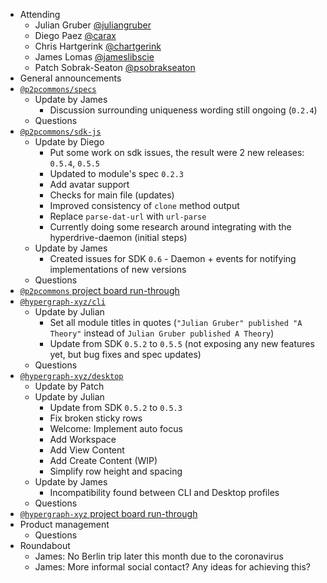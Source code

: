 -   Attending
    - Julian Gruber [@juliangruber](https://twitter.com/juliangruber)
    - Diego Paez [@carax](https://twitter.com/carax)
    - Chris Hartgerink [@chartgerink](https://twitter.com/chartgerink)
    - James Lomas [@jameslibscie](https://github.com/jameslibscie)
    - Patch Sobrak-Seaton [@psobrakseaton](https://twitter.com/psobrakseaton)
-   General announcements
-   [`@p2pcommons/specs`](https://github.com/p2pcommons/specs)
    - Update by James
        - Discussion surrounding uniqueness wording still ongoing (`0.2.4`)
    - Questions
-   [`@p2pcommons/sdk-js`](https://github.com/p2pcommons/sdk-js)
    - Update by Diego
        - Put some work on sdk issues, the result were 2 new releases: `0.5.4`, `0.5.5`
        - Updated to module's spec `0.2.3`
        - Add avatar support
        - Checks for main file (updates)
        - Improved consistency of `clone` method output
        - Replace `parse-dat-url` with `url-parse`
        - Currently doing some research around integrating with the hyperdrive-daemon (initial steps)
    - Update by James
        - Created issues for SDK `0.6` - Daemon + events for notifying implementations of new versions
    - Questions
-   [`@p2pcommons` project board run-through](https://github.com/orgs/p2pcommons/projects/1)
-   [`@hypergraph-xyz/cli`](https://github.com/hypergraph-xyz/cli)
    - Update by Julian
        - Set all module titles in quotes (`"Julian Gruber" published "A Theory"` instead of `Julian Gruber published A Theory`)
        - Update from SDK `0.5.2` to `0.5.5` (not exposing any new features yet, but bug fixes and spec updates)
    - Questions
-   [`@hypergraph-xyz/desktop`](https://github.com/hypergraph-xyz/desktop)
    - Update by Patch
    - Update by Julian
        - Update from SDK `0.5.2` to `0.5.3`
        - Fix broken sticky rows
        - Welcome: Implement auto focus
        - Add Workspace
        - Add View Content
        - Add Create Content (WIP)
        - Simplify row height and spacing
    - Update by James
        - Incompatibility found between CLI and Desktop profiles
    - Questions
-   [`@hypergraph-xyz` project board run-through](https://github.com/orgs/hypergraph-xyz/projects/2)
-   Product management
    - Questions
- Roundabout
    - James: No Berlin trip later this month due to the coronavirus
    - James: More informal social contact? Any ideas for achieving this?
